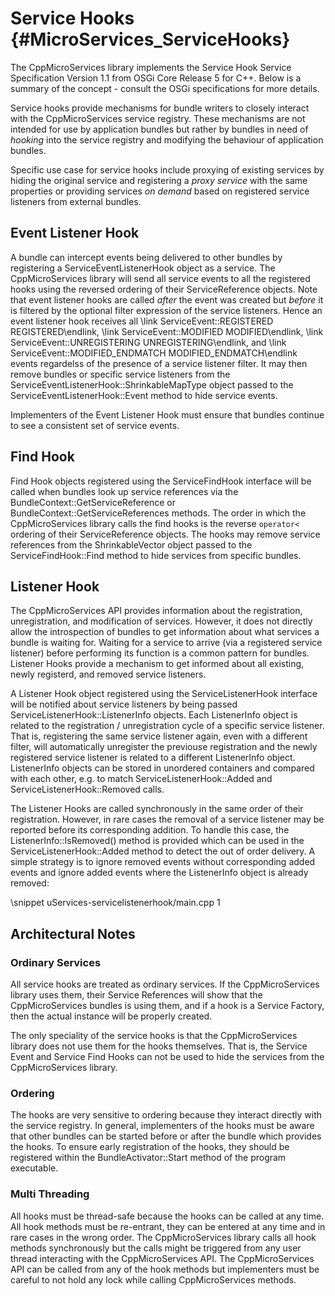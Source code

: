 Service Hooks    {#MicroServices_ServiceHooks}
=============

The CppMicroServices library implements the Service Hook Service Specification Version 1.1 from
OSGi Core Release 5 for C++. Below is a summary of the concept - consult the OSGi specifications
for more details.

Service hooks provide mechanisms for bundle writers to closely interact with the CppMicroServices
service registry. These mechanisms are not intended for use by application bundles but rather
by bundles in need of *hooking* into the service registry and modifying the behaviour of
application bundles.

Specific use case for service hooks include proxying of existing services by hiding the original
service and registering a *proxy service* with the same properties or providing services
*on demand* based on registered service listeners from external bundles.

## Event Listener Hook

A bundle can intercept events being delivered to other bundles by registering a ServiceEventListenerHook
object as a service. The CppMicroServices library will send all service events to all the registered
hooks using the reversed ordering of their ServiceReference objects. Note that event listener hooks
are called *after* the event was created but *before* it is filtered by the optional filter expression
of the service listeners. Hence an event listener hook receives all \link ServiceEvent::REGISTERED
REGISTERED\endlink, \link ServiceEvent::MODIFIED MODIFIED\endlink, \link ServiceEvent::UNREGISTERING
UNREGISTERING\endlink, and \link ServiceEvent::MODIFIED_ENDMATCH MODIFIED_ENDMATCH\endlink events
regardelss of the presence of a service listener filter. It may then remove bundles or specific
service listeners from the ServiceEventListenerHook::ShrinkableMapType object passed to the
ServiceEventListenerHook::Event method to hide
service events.

Implementers of the Event Listener Hook must ensure that bundles continue to see a consistent set of
service events.

## Find Hook

Find Hook objects registered using the ServiceFindHook interface will be called when bundles look up
service references via the BundleContext::GetServiceReference or BundleContext::GetServiceReferences
methods. The order in which the CppMicroServices library calls the find hooks is the reverse `operator<`
ordering of their ServiceReference objects. The hooks may remove service references from the
ShrinkableVector object passed to the ServiceFindHook::Find method to hide services from specific bundles.

## Listener Hook

The CppMicroServices API provides information about the registration, unregistration, and modification
of services. However, it does not directly allow the introspection of bundles to get information about
what services a bundle is waiting for. Waiting for a service to arrive (via a registered service listener)
before performing its function is a common pattern for bundles. Listener Hooks provide a mechanism to
get informed about all existing, newly registerd, and removed service listeners.

A Listener Hook object registered using the ServiceListenerHook interface will be notified about service
listeners by being passed ServiceListenerHook::ListenerInfo objects. Each ListenerInfo object is related to
the registration / unregistration cycle of a specific service listener. That is, registering the same service
listener again, even with a different filter, will automatically unregister the previouse registration and
the newly registered service listener is related to a different ListenerInfo object. ListenerInfo objects
can be stored in unordered containers and compared with each other, e.g. to match ServiceListenerHook::Added
and ServiceListenerHook::Removed calls.

The Listener Hooks are called synchronously in the same order of their registration. However, in rare cases
the removal of a service listener may be reported before its corresponding addition. To handle this case,
the ListenerInfo::IsRemoved() method is provided which can be used in the ServiceListenerHook::Added
method to detect the out of order delivery. A simple strategy is to ignore removed events without
corresponding added events and ignore added events where the ListenerInfo object is already removed:

\snippet uServices-servicelistenerhook/main.cpp 1

## Architectural Notes

### Ordinary Services

All service hooks are treated as ordinary services. If the CppMicroServices library uses them, their
Service References will show that the CppMicroServices bundles is using them, and if a hook is a
Service Factory, then the actual instance will be properly created.

The only speciality of the service hooks is that the CppMicroServices library does not use them for
the hooks themselves. That is, the Service Event and Service Find Hooks can not be used to hide the
services from the CppMicroServices library.

### Ordering

The hooks are very sensitive to ordering because they interact directly with the service registry.
In general, implementers of the hooks must be aware that other bundles can be started before or after
the bundle which provides the hooks. To ensure early registration of the hooks, they should be registered
within the BundleActivator::Start method of the program executable.

### Multi Threading

All hooks must be thread-safe because the hooks can be called at any time. All hook methods must be
re-entrant, they can be entered at any time and in rare cases in the wrong order. The CppMicroServices
library calls all hook methods synchronously but the calls might be triggered from any user thread
interacting with the CppMicroServices API. The CppMicroServices API can be called from any of the
hook methods but implementers must be careful to not hold any lock while calling CppMicroServices methods.
